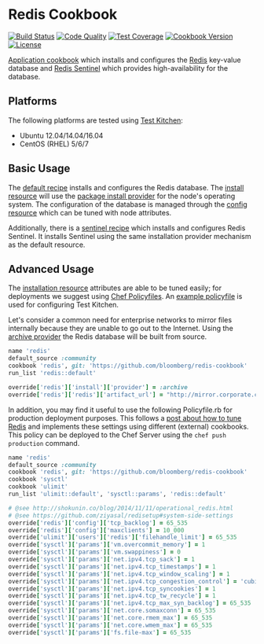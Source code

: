 # Redis Cookbook
[![Build Status](https://img.shields.io/travis/bloomberg/redis-cookbook.svg)](https://travis-ci.org/bloomberg/redis-cookbook)
[![Code Quality](https://img.shields.io/codeclimate/github/bloomberg/redis-cookbook.svg)](https://codeclimate.com/github/bloomberg/redis-cookbook)
[![Test Coverage](https://codeclimate.com/github/bloomberg/redis-cookbook/badges/coverage.svg)](https://codeclimate.com/github/bloomberg/redis-cookbook/coverage)
[![Cookbook Version](https://img.shields.io/cookbook/v/nrpe-ng.svg)](https://supermarket.chef.io/cookbooks/nrpe-ng)
[![License](https://img.shields.io/badge/license-Apache_2-blue.svg)](https://www.apache.org/licenses/LICENSE-2.0)

[Application cookbook][0] which installs and configures the [Redis][1]
key-value database and [Redis Sentinel][2] which provides
high-availability for the database.

## Platforms
The following platforms are tested using [Test Kitchen][1]:

- Ubuntu 12.04/14.04/16.04
- CentOS (RHEL) 5/6/7

## Basic Usage
The [default recipe](recipes/default.rb) installs and configures the
Redis database. The
[install resource](libraries/redis_installation.rb) will use the
[package install provider](libraries/redis_installation_package.rb)
for the node's operating system. The configuration of the database is
managed through the [config resource](libraries/redis_config.rb) which
can be tuned with node attributes.

Additionally, there is a [sentinel recipe](recipes/sentinel.rb) which
installs and configures Redis Sentinel. It installs Sentinel using the
same installation provider mechanism as the default resource.

## Advanced Usage
The [installation resource](libraries/redis_installation.rb)
attributes are able to be tuned easily; for deployments we suggest
using [Chef Policyfiles][3]. An [example policyfile](Policyfile.rb) is
used for configuring Test Kitchen.

Let's consider a common need for enterprise networks to mirror files
internally because they are unable to go out to the Internet. Using
the [archive provider](libraries/redis_installation_archive.rb) the
Redis database will be built from source.

``` ruby
name 'redis'
default_source :community
cookbook 'redis', git: 'https://github.com/bloomberg/redis-cookbook'
run_list 'redis::default'

override['redis']['install']['provider'] = :archive
override['redis']['redis']['artifact_url'] = "http://mirror.corporate.com/redis/redis-%{version}.tar.gz"
```

In addition, you may find it useful to use the following Policyfile.rb
for production deployment purposes. This follows a
[post about how to tune Redis][4] and implements these settings using
different (external) cookbooks. This policy can be deployed to the
Chef Server using the `chef push production` command.

``` ruby
name 'redis'
default_source :community
cookbook 'redis', git: 'https://github.com/bloomberg/redis-cookbook'
cookbook 'sysctl'
cookbook 'ulimit'
run_list 'ulimit::default', 'sysctl::params', 'redis::default'

# @see http://shokunin.co/blog/2014/11/11/operational_redis.html
# @see https://github.com/ziyasal/redisetup#system-side-settings
override['redis']['config']['tcp_backlog'] = 65_535
override['redis']['config']['maxclients'] = 10_000
override['ulimit']['users']['redis']['filehandle_limit'] = 65_535
override['sysctl']['params']['vm.overcommit_memory'] = 1
override['sysctl']['params']['vm.swappiness'] = 0
override['sysctl']['params']['net.ipv4.tcp_sack'] = 1
override['sysctl']['params']['net.ipv4.tcp_timestamps'] = 1
override['sysctl']['params']['net.ipv4.tcp_window_scaling'] = 1
override['sysctl']['params']['net.ipv4.tcp_congestion_control'] = 'cubic'
override['sysctl']['params']['net.ipv4.tcp_syncookies'] = 1
override['sysctl']['params']['net.ipv4.tcp_tw_recycle'] = 1
override['sysctl']['params']['net.ipv4.tcp_max_syn_backlog'] = 65_535
override['sysctl']['params']['net.core.somaxconn'] = 65_535
override['sysctl']['params']['net.core.rmem_max'] = 65_535
override['sysctl']['params']['net.core.wmem_max'] = 65_535
override['sysctl']['params']['fs.file-max'] = 65_535
```

[0]: http://blog.vialstudios.com/the-environment-cookbook-pattern#theapplicationcookbook
[1]: http://redis.io/
[2]: http://redis.io/topics/sentinel
[3]: https://docs.chef.io/config_rb_policyfile.html
[4]: http://shokunin.co/blog/2014/11/11/operational_redis.html
